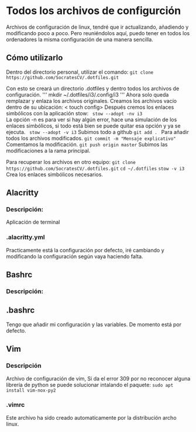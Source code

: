 # Todos los archivos de configurción 
Archivos de configuración de linux, tendré que ir actualizando, añadiendo y modificando poco a poco. 
Pero reuniéndolos aquí, puedo tener en todos los ordenadores la misma configuración de una manera sencilla.

## Cómo utilizarlo
Dentro del directorio personal, utilizar el comando:
`git clone https://github.com/SocratesCV/.dotfiles.git`


Con esto se creará un directorio .dotfiles y dentro todos los archivos de configuración.
''' mkdir ~/.dotfiles/i3/.config/i3 '''
Ahora solo queda remplazar y enlaza los archivos originales.
Creamos los archivos vacío dentro de su ubicación:
< touch config>
Después cremos los enlaces simbólicos con la aplicación stow:
` stow --adopt -nv i3`  
La opción -n es para ver si hay algún error, hace una simulación de los enlaces simbólicos, si todo está bien se puede quitar esa opción y ya se ejecuta.
` stow --adopt -v i3` 
Subimos todo a github
`git add . ` Para añadir todos los archivos modificados.
`git commit -m "Mensaje explicativo"` Comentamos la modificación.
`git push origin master`  Subimos las modificaciones a la rama principal.

Para recuperar los archivos en otro equipo:
`git clone  https://github.com/SocratesCV/.dotfiles.git`
`cd ~/.dotfiles`
`stow -v i3` Crea los enlaces simbólicos necesarios.

## Alacritty
### Descripción:
Aplicación de terminal
### .alacritty.yml
Practicamente está la configuración por defecto, iré cambiando y modificando la configuración según vaya haciendo falta.

## Bashrc
### Descripción:

## .bashrc
Tengo que añadir mi configuración y las variables. De momento está por defecto.

## Vim
### Descripción 
  Archivo de configuración de vim, 
    Si da el error 309 por no reconocer alguna librería de python se puede solucionar intalando el paquete:
`sudo apt install vim-nox-py2`  
### .vimrc
Este archivo ha sido creado automaticamente por la distribución archo linux.




